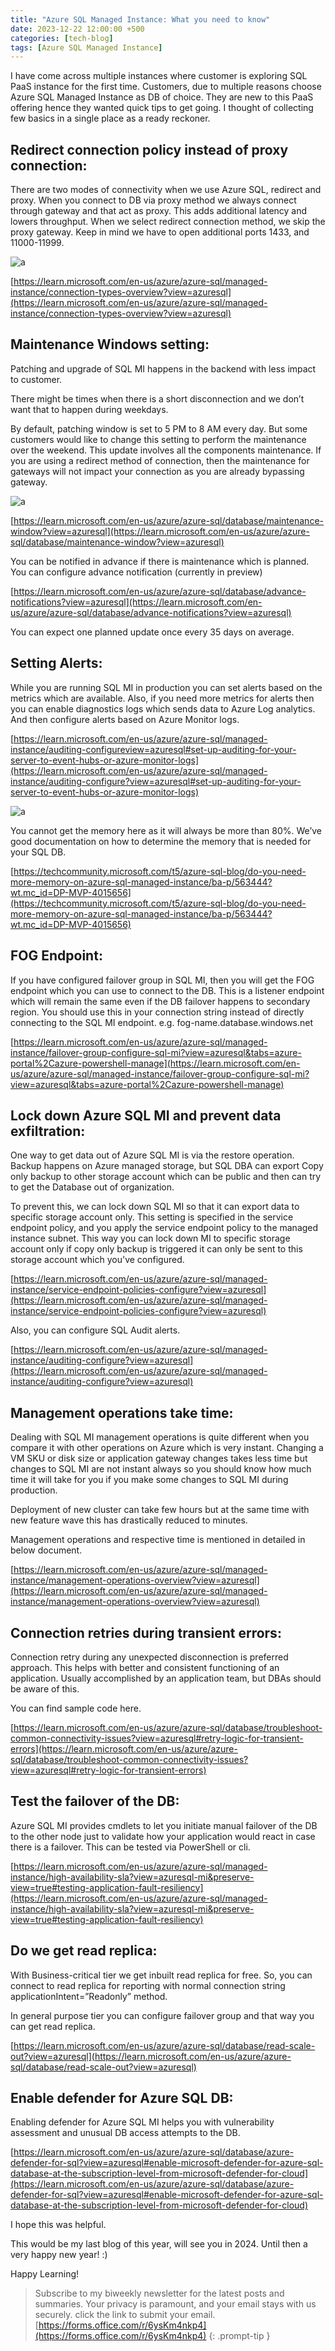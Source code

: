 ```yaml
---
title: "Azure SQL Managed Instance: What you need to know"
date: 2023-12-22 12:00:00 +500
categories: [tech-blog]
tags: [Azure SQL Managed Instance]
---
```


I have come across multiple instances where customer is exploring SQL PaaS instance for the first time.
Customers, due to multiple reasons choose Azure SQL Managed Instance as DB of choice. 
They are new to this PaaS offering hence they wanted quick tips to get going.
I thought of collecting few basics in a single place as a ready reckoner. 

## Redirect connection policy instead of proxy connection:

There are two modes of connectivity when we use Azure SQL, redirect and proxy.
When you connect to DB via proxy method we always connect through gateway and that act as proxy. This adds additional latency and lowers throughput. When we select redirect connection method, we skip the proxy gateway. Keep in mind we have to open additional ports 1433, and 11000-11999.

![a](https://raw.githubusercontent.com/qureshiaquib/qureshiaquib.github.io/main/assets/22122023/Picture1.jpg)

[https://learn.microsoft.com/en-us/azure/azure-sql/managed-instance/connection-types-overview?view=azuresql](https://learn.microsoft.com/en-us/azure/azure-sql/managed-instance/connection-types-overview?view=azuresql)


## Maintenance Windows setting: 

Patching and upgrade of SQL MI happens in the backend with less impact to customer.

There might be times when there is a short disconnection and we don’t want that to happen during weekdays.

By default, patching window is set to 5 PM to 8 AM every day. But some customers would like to change this setting to perform the maintenance over the weekend. This update involves all the components maintenance. If you are using a redirect method of connection, then the maintenance for gateways will not impact your connection as you are already bypassing gateway.

![a](https://raw.githubusercontent.com/qureshiaquib/qureshiaquib.github.io/main/assets/22122023/Picture2.jpg)

[https://learn.microsoft.com/en-us/azure/azure-sql/database/maintenance-window?view=azuresql](https://learn.microsoft.com/en-us/azure/azure-sql/database/maintenance-window?view=azuresql)

You can be notified in advance if there is maintenance which is planned.
You can configure advance notification (currently in preview)

[https://learn.microsoft.com/en-us/azure/azure-sql/database/advance-notifications?view=azuresql](https://learn.microsoft.com/en-us/azure/azure-sql/database/advance-notifications?view=azuresql)

You can expect one planned update once every 35 days on average.


## Setting Alerts:

While you are running SQL MI in production you can set alerts based on the metrics which are available.
Also, if you need more metrics for alerts then you can enable diagnostics logs which sends data to Azure Log analytics. And then configure alerts based on Azure Monitor logs.

[https://learn.microsoft.com/en-us/azure/azure-sql/managed-instance/auditing-configureview=azuresql#set-up-auditing-for-your-server-to-event-hubs-or-azure-monitor-logs](https://learn.microsoft.com/en-us/azure/azure-sql/managed-instance/auditing-configure?view=azuresql#set-up-auditing-for-your-server-to-event-hubs-or-azure-monitor-logs)

![a](https://raw.githubusercontent.com/qureshiaquib/qureshiaquib.github.io/main/assets/22122023/Picture3.jpg)

You cannot get the memory here as it will always be more than 80%.
We’ve good documentation on how to determine the memory that is needed for your SQL DB.

[https://techcommunity.microsoft.com/t5/azure-sql-blog/do-you-need-more-memory-on-azure-sql-managed-instance/ba-p/563444?wt.mc_id=DP-MVP-4015656](https://techcommunity.microsoft.com/t5/azure-sql-blog/do-you-need-more-memory-on-azure-sql-managed-instance/ba-p/563444?wt.mc_id=DP-MVP-4015656)


## FOG Endpoint: 

If you have configured failover group in SQL MI, then you will get the FOG endpoint which you can use to connect to the DB. This is a listener endpoint which will remain the same even if the DB failover happens to secondary region. You should use this in your connection string instead of directly connecting to the SQL MI endpoint.
e.g. fog-name.database.windows.net

[https://learn.microsoft.com/en-us/azure/azure-sql/managed-instance/failover-group-configure-sql-mi?view=azuresql&tabs=azure-portal%2Cazure-powershell-manage](https://learn.microsoft.com/en-us/azure/azure-sql/managed-instance/failover-group-configure-sql-mi?view=azuresql&tabs=azure-portal%2Cazure-powershell-manage)


## Lock down Azure SQL MI and prevent data exfiltration:

One way to get data out of Azure SQL MI is via the restore operation. 
Backup happens on Azure managed storage, but SQL DBA can export Copy only backup to other storage account which can be public and then can try to get the Database out of organization.

To prevent this, we can lock down SQL MI so that it can export data to specific storage account only. This setting is specified in the service endpoint policy, and you apply the service endpoint policy to the managed instance subnet.
This way you can lock down MI to specific storage account only if copy only backup is triggered it can only be sent to this storage account which you've configured.

[https://learn.microsoft.com/en-us/azure/azure-sql/managed-instance/service-endpoint-policies-configure?view=azuresql](https://learn.microsoft.com/en-us/azure/azure-sql/managed-instance/service-endpoint-policies-configure?view=azuresql)

Also, you can configure SQL Audit alerts.

[https://learn.microsoft.com/en-us/azure/azure-sql/managed-instance/auditing-configure?view=azuresql](https://learn.microsoft.com/en-us/azure/azure-sql/managed-instance/auditing-configure?view=azuresql)


## Management operations take time:

Dealing with SQL MI management operations is quite different when you compare it with other operations on Azure which is very instant. Changing a VM SKU or disk size or application gateway changes takes less time but changes to SQL MI are not instant always so you should know how much time it will take for you if you make some changes to SQL MI during production. 

Deployment of new cluster can take few hours but at the same time with new feature wave this has drastically reduced to minutes.

Management operations and respective time is mentioned in detailed in below document.

[https://learn.microsoft.com/en-us/azure/azure-sql/managed-instance/management-operations-overview?view=azuresql](https://learn.microsoft.com/en-us/azure/azure-sql/managed-instance/management-operations-overview?view=azuresql)


## Connection retries during transient errors:

Connection retry during any unexpected disconnection is preferred approach. This helps with better and consistent functioning of an application. Usually accomplished by an application team, but DBAs should be aware of this.

You can find sample code here.

[https://learn.microsoft.com/en-us/azure/azure-sql/database/troubleshoot-common-connectivity-issues?view=azuresql#retry-logic-for-transient-errors](https://learn.microsoft.com/en-us/azure/azure-sql/database/troubleshoot-common-connectivity-issues?view=azuresql#retry-logic-for-transient-errors)


## Test the failover of the DB:

Azure SQL MI provides cmdlets to let you initiate manual failover of the DB to the other node just to validate how your application would react in case there is a failover. This can be tested via PowerShell or cli.

[https://learn.microsoft.com/en-us/azure/azure-sql/managed-instance/high-availability-sla?view=azuresql-mi&preserve-view=true#testing-application-fault-resiliency](https://learn.microsoft.com/en-us/azure/azure-sql/managed-instance/high-availability-sla?view=azuresql-mi&preserve-view=true#testing-application-fault-resiliency)


## Do we get read replica:

With Business-critical tier we get inbuilt read replica for free. So, you can connect to read replica for reporting with normal connection string applicationIntent=”Readonly” method.

In general purpose tier you can configure failover group and that way you can get read replica.

[https://learn.microsoft.com/en-us/azure/azure-sql/database/read-scale-out?view=azuresql](https://learn.microsoft.com/en-us/azure/azure-sql/database/read-scale-out?view=azuresql)


## Enable defender for Azure SQL DB: 

Enabling defender for Azure SQL MI helps you with vulnerability assessment and unusual DB access attempts to the DB. 

[https://learn.microsoft.com/en-us/azure/azure-sql/database/azure-defender-for-sql?view=azuresql#enable-microsoft-defender-for-azure-sql-database-at-the-subscription-level-from-microsoft-defender-for-cloud](https://learn.microsoft.com/en-us/azure/azure-sql/database/azure-defender-for-sql?view=azuresql#enable-microsoft-defender-for-azure-sql-database-at-the-subscription-level-from-microsoft-defender-for-cloud)

I hope this was helpful.

This would be my last blog of this year, will see you in 2024. Until then a very happy new year! :)

Happy Learning!

>Subscribe to my biweekly newsletter for the latest posts and summaries. Your privacy is paramount, and your email stays with us securely.
click the link to submit your email.
[https://forms.office.com/r/6ysKm4nkp4](https://forms.office.com/r/6ysKm4nkp4)
{: .prompt-tip }

